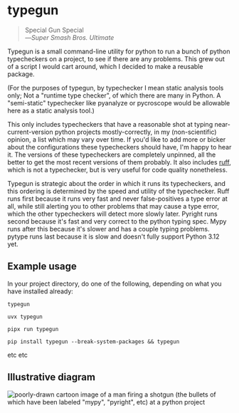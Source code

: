 # typegun

> Special Gun Special\
—_Super Smash Bros. Ultimate_

Typegun is a small command-line utility for python to run a bunch of python typecheckers on a project, to see if there are any problems. This grew out of a script I would cart around, which I decided to make a reusable package.

(For the purposes of typegun, by typechecker I mean static analysis tools only; Not a "runtime type checker", of which there are many in Python. A "semi-static" typechecker like pyanalyze or pycroscope would be allowable here as a static analysis tool.)

This only includes typecheckers that have a reasonable shot at typing near-current-version python projects mostly-correctly, in my (non-scientific) opinion, a list which may vary over time. If you'd like to add more or bicker about the configurations these typecheckers should have, I'm happy to hear it. The versions of these typecheckers are completely unpinned, all the better to get the most recent versions of them probably. It also includes [ruff](https://docs.astral.sh/ruff/), which is not a typechecker, but is very useful for code quality nonetheless.

Typegun is strategic about the order in which it runs its typecheckers, and this ordering is determined by the speed and utility of the typechecker. Ruff runs first because it runs very fast and never false-positives a type error at all, while still alerting you to other problems that may cause a type error, which the other typecheckers will detect more slowly later. Pyright runs second because it's fast and very correct to the python typing spec. Mypy runs after this because it's slower and has a couple typing problems. pytype runs last because it is slow and doesn't fully support Python 3.12 yet.

## Example usage

In your project directory, do one of the following, depending on what you have installed already:

```typegun```

```uvx typegun```

```pipx run typegun```

```pip install typegun --break-system-packages && typegun```

etc etc

## Illustrative diagram

![poorly-drawn cartoon image of a man firing a shotgun (the bullets of which have been labeled "mypy", "pyright", etc) at a python project](readme_diagram.png)
